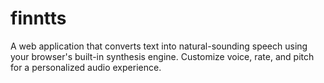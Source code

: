 # finntts
A web application that converts text into natural-sounding speech using your browser's built-in synthesis engine. Customize voice, rate, and pitch for a personalized audio experience.
